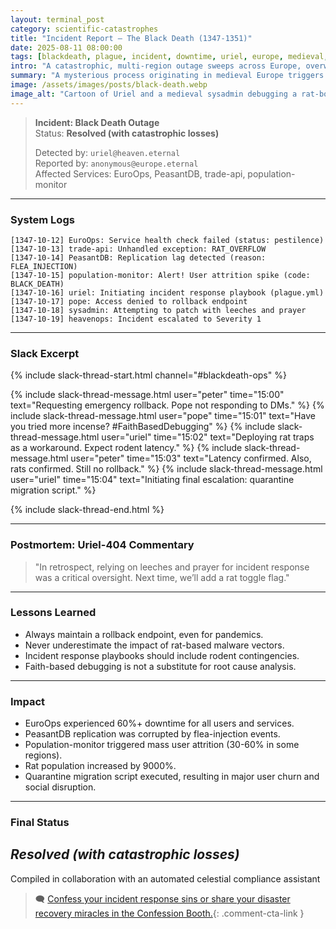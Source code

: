 ```yaml
---
layout: terminal_post
category: scientific-catastrophes
title: "Incident Report – The Black Death (1347-1351)"
date: 2025-08-11 08:00:00
tags: [blackdeath, plague, incident, downtime, uriel, europe, medieval, rollback, historical]
intro: "A catastrophic, multi-region outage sweeps across Europe, overwhelming all health monitoring and remediation protocols."
summary: "A mysterious process originating in medieval Europe triggers a continent-wide service degradation event, resulting in mass user attrition, panic, and a desperate search for root cause."
image: /assets/images/posts/black-death.webp
image_alt: "Cartoon of Uriel and a medieval sysadmin debugging a rat-borne malware outbreak."
---
```


> **Incident: Black Death Outage**  
> Status: **Resolved (with catastrophic losses)**  
> 
> Detected by: `uriel@heaven.eternal`  
> Reported by: `anonymous@europe.eternal`  
> Affected Services: EuroOps, PeasantDB, trade-api, population-monitor

---

### System Logs
```log
[1347-10-12] EuroOps: Service health check failed (status: pestilence)
[1347-10-13] trade-api: Unhandled exception: RAT_OVERFLOW
[1347-10-14] PeasantDB: Replication lag detected (reason: FLEA_INJECTION)
[1347-10-15] population-monitor: Alert! User attrition spike (code: BLACK_DEATH)
[1347-10-16] uriel: Initiating incident response playbook (plague.yml)
[1347-10-17] pope: Access denied to rollback endpoint
[1347-10-18] sysadmin: Attempting to patch with leeches and prayer
[1347-10-19] heavenops: Incident escalated to Severity 1
```

---

### Slack Excerpt

{% include slack-thread-start.html channel="#blackdeath-ops" %}

{% include slack-thread-message.html user="peter" time="15:00" text="Requesting emergency rollback. Pope not responding to DMs." %}
{% include slack-thread-message.html user="pope" time="15:01" text="Have you tried more incense? #FaithBasedDebugging" %}
{% include slack-thread-message.html user="uriel" time="15:02" text="Deploying rat traps as a workaround. Expect rodent latency." %}
{% include slack-thread-message.html user="peter" time="15:03" text="Latency confirmed. Also, rats confirmed. Still no rollback." %}
{% include slack-thread-message.html user="uriel" time="15:04" text="Initiating final escalation: quarantine migration script." %}

{% include slack-thread-end.html %}

---

### Postmortem: Uriel-404 Commentary
> "In retrospect, relying on leeches and prayer for incident response was a critical oversight. Next time, we’ll add a rat toggle flag."

---

### Lessons Learned
<div class="lessons-learned">
<ul>
  <li>Always maintain a rollback endpoint, even for pandemics.</li>
  <li>Never underestimate the impact of rat-based malware vectors.</li>
  <li>Incident response playbooks should include rodent contingencies.</li>
  <li>Faith-based debugging is not a substitute for root cause analysis.</li>
</ul>
</div>

---

### Impact
- EuroOps experienced 60%+ downtime for all users and services.
- PeasantDB replication was corrupted by flea-injection events.
- Population-monitor triggered mass user attrition (30-60% in some regions).
- Rat population increased by 9000%.
- Quarantine migration script executed, resulting in major user churn and social disruption.

---

### Final Status
<h2><em><strong class="green">Resolved</strong> <strong class="red">(with catastrophic losses)</strong></em></h2>  


<p class="post-credit">Compiled in collaboration with an automated celestial compliance assistant</p>

> 🗨️ [Confess your incident response sins or share your disaster recovery miracles in the Confession Booth.](#confessions){: .comment-cta-link }

